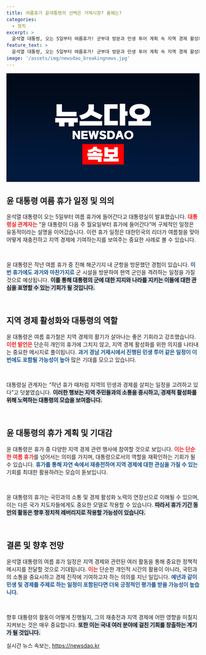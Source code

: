 ```yaml
---
title: 여름휴가 윤대통령의 선택은 거제시장? 올해는?
categories:
  - 정치
excerpt: >
  윤석열 대통령, 오는 5일부터 여름휴가! 군부대 방문과 민생 투어 계획 속 지역 경제 활성화에 힘쓴다. 어떤 일정이 기다릴까? 클릭해 궁금증을 풀어보세요!
feature_text: >
  윤석열 대통령, 오는 5일부터 여름휴가! 군부대 방문과 민생 투어 계획 속 지역 경제 활성화에 힘쓴다. 어떤 일정이 기다릴까? 클릭해 궁금증을 풀어보세요!
image: '/assets/img/newsdao_breakingnews.jpg'
---
```


<p><img src="/assets/img/newsdao_breakingnews.jpg" alt="cryptoinkorea 속보" /></p>

<h2 data-ke-size="size26">윤 대통령 여름 휴가 일정 및 의의</h2>

<p data-ke-size="size16">윤석열 대통령이 오는 5일부터 여름 휴가에 들어간다고 대통령실이 발표했습니다. <b><span style="color: #ee2323;">대통령실 관계자는</span></b> “윤 대통령이 다음 주 월요일부터 휴가에 들어간다”며 구체적인 일정은 유동적이라는 설명을 이어갔습니다. 이런 휴가 일정은 대한민국의 리더가 여름철을 맞아 어떻게 재충전하고 지역 경제에 기여하는지를 보여주는 중요한 사례로 볼 수 있습니다.</p>

<p data-ke-size="size16">&nbsp;</p>

<p>윤 대통령은 작년 여름 휴가 중 진해 해군기지 내 군항을 방문했던 경험이 있습니다. <b><span style="color: #1a5490;">이번 휴가에도 과거와 마찬가지로</span></b> 군 시설을 방문하여 현역 군인을 격려하는 일정을 가질 것으로 예상됩니다. <b><span style="background-color: #21538527;">이를 통해 대통령의 군에 대한 지지와 나라를 지키는 이들에 대한 관심을 표명할 수 있는 기회가 될 것입니다.</span></b></p>

<p data-ke-size="size16">&nbsp;</p>

<h2 data-ke-size="size26">지역 경제 활성화와 대통령의 역할</h2>

<p data-ke-size="size16">윤 대통령은 여름 휴가철은 지역 경제의 활기가 살아나는 좋은 기회라고 강조했습니다. <b><span style="color: #ee2323;">이런 발언은</span></b> 단순히 개인의 휴가에 그치지 않고, 지역 경제 활성화를 위한 의지를 나타내는 중요한 메시지로 풀이됩니다. <b><span style="color: #1a5490;">과거 경남 거제시에서 진행된 민생 투어 같은 일정이 이번에도 포함될 가능성이 높아</span></b> 많은 기대를 모으고 있습니다.</p>

<p data-ke-size="size16">&nbsp;</p>

<p>대통령실 관계자는 “작년 휴가 때처럼 지역의 민생과 경제를 살피는 일정을 고려하고 있다”고 덧붙였습니다. <b><span style="background-color: #21538527;">이러한 행보는 지역 주민들과의 소통을 중시하고, 경제적 활성화를 위해 노력하는 대통령의 모습을 보여줍니다.</span></b></p>

<p data-ke-size="size16">&nbsp;</p>

<h2 data-ke-size="size26">윤 대통령의 휴가 계획 및 기대감</h2>

<p data-ke-size="size16">윤 대통령은 휴가 중 다양한 지역 경제 관련 행사에 참여할 것으로 보입니다. <b><span style="color: #ee2323;">이는 단순한 여름 휴가</span></b>를 넘어서는 의미를 가지며, 대통령으로서의 역할을 재확인하는 기회가 될 수 있습니다. <b><span style="color: #1a5490;">휴가를 통해 자연 속에서 재충전하며 지역 경제에 대한 관심을 가질 수 있는</span></b> 기회를 최대한 활용하려는 모습이 돋보입니다.</p>

<p data-ke-size="size16">&nbsp;</p>

<p>윤 대통령의 휴가는 국민과의 소통 및 경제 활성화 노력의 연장선으로 이해될 수 있으며, 이는 다른 국가 지도자들에게도 중요한 모델로 작용할 수 있습니다. <b><span style="background-color: #21538527;">따라서 휴가 기간 동안의 활동은 향후 정치적 레버리지로 작용할 가능성이 있습니다.</span></b></p>

<p data-ke-size="size16">&nbsp;</p>

<h2 data-ke-size="size26">결론 및 향후 전망</h2>

<p data-ke-size="size16">윤석열 대통령의 여름 휴가 일정은 지역 경제와 관련된 여러 활동을 통해 중요한 정책적 메시지를 전달할 것으로 기대됩니다. <b><span style="color: #ee2323;">이는</span></b> 단순한 개인적 시간의 활용이 아니라, 국민과의 소통을 중요시하고 경제 진작에 기여하고자 하는 의의를 지닌 일입니다. <b><span style="color: #1a5490;">예년과 같이 민생 및 경제를 주제로 하는 일정이 포함된다면 더욱 긍정적인 평가를 받을 가능성이 높습니다.</span></b></p>

<p data-ke-size="size16">&nbsp;</p>

<p>향후 대통령의 활동이 어떻게 진행될지, 그의 재충전과 지역 경제에 어떤 영향을 미칠지 지켜보는 것은 매우 중요합니다. <b><span style="background-color: #21538527;">또한 이는 국내 여러 분야에 걸친 기회를 창출하는 계기가 될 것입니다.</span></b></p>
실시간 뉴스 속보는, <a href="https://newsdao.kr" rel="dofollow">https://newsdao.kr</a>


